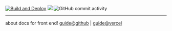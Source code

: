 [![Build and Deploy](https://github.com/chengzao/guide/workflows/Build%20and%20Deploy/badge.svg?branch=master)](https://github.com/chengzao/guide/actions)
![](https://img.shields.io/github/last-commit/chengzao/guide/master.svg?style=flat)
![GitHub commit activity](https://img.shields.io/github/commit-activity/y/chengzao/guide)

---

about docs for front end!
[guide@github](https://guide.chenio.top) | [guide@vercel](https://guide.chengzao.vercel.app/)
